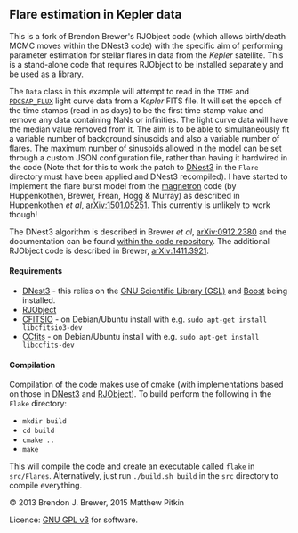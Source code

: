## Flare estimation in Kepler data

This is a fork of Brendon Brewer's RJObject code (which allows birth/death MCMC moves within the DNest3 code) with the specific aim of performing parameter estimation for stellar flares in data from the _Kepler_ satellite. This is a stand-alone code that requires RJObject to be installed separately and be used as a library.

The `Data` class in this example will attempt to read in the `TIME` and [`PDCSAP_FLUX`](http://archive.stsci.edu/kepler/manuals/archive_manual.pdf) light curve data from a _Kepler_ FITS file. It will set the epoch of the time stamps (read in as days) to be the first time stamp value and remove any data containing NaNs or infinities. The light curve data will have the median value removed from it. The aim is to be able to simultaneously fit a variable number of background sinusoids and also a variable number of flares. The maximum number of sinusoids allowed in the model can be set through a custom JSON configuration file, rather than having it hardwired in the code (Note that for this to work the patch to [DNest3](https://github.com/eggplantbren/DNest3) in the `Flare` directory must have been applied and DNest3 recompiled). I have started to implement the flare burst model from the [magnetron](https://bitbucket.org/dhuppenkothen/magnetron/) code (by Huppenkothen, Brewer, Frean, Hogg & Murray) as described in Huppenkothen _et al_, [arXiv:1501.05251](http://arxiv.org/abs/1501.05251). This currently is unlikely to work though!

The DNest3 algorithm is described in Brewer _et al_, [arXiv:0912.2380](http://arxiv.org/abs/0912.2380) and the documentation can be found [within the code repository](https://github.com/eggplantbren/DNest3/tree/master/doc). The additional RJObject code is described in Brewer, [arXiv:1411.3921](http://arxiv.org/abs/1411.3921).

#### Requirements
 * [DNest3](https://github.com/eggplantbren/DNest3) - this relies on the [GNU Scientific Library (GSL)](http://www.gnu.org/software/gsl/) and [Boost](http://www.boost.org/) being installed.
 * [RJObject](https://github.com/eggplantbren/RJObject)
 * [CFITSIO](http://heasarc.gsfc.nasa.gov/docs/software/fitsio/fitsio.html) - on Debian/Ubuntu install with e.g. `sudo apt-get install libcfitsio3-dev`
 * [CCfits](http://heasarc.gsfc.nasa.gov/docs/software/fitsio/ccfits/index.html) - on Debian/Ubuntu install with e.g. `sudo apt-get install libccfits-dev`

#### Compilation

Compilation of the code makes use of cmake (with implementations based on those in [DNest3](https://github.com/eggplantbren/DNest3) and [RJObject](https://github.com/eggplantbren/RJObject)). To build perform the following in the `Flake` directory:
 * `mkdir build`
 * `cd build`
 * `cmake ..`
 * `make`

This will compile the code and create an executable called `flake` in `src/Flares`. Alternatively, just run `./build.sh build` in the `src` directory to compile everything.

&copy; 2013 Brendon J. Brewer, 2015 Matthew Pitkin

Licence: [GNU GPL v3](http://www.gnu.org/licenses/gpl-3.0.en.html) for software.

